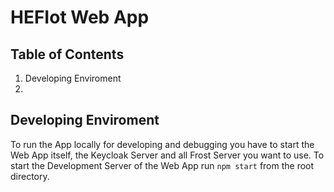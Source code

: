 # HEFIot Web App
## Table of Contents
1. Developing Enviroment
2. 
## Developing Enviroment
To run the App locally for developing and debugging you have to start the Web App itself, the Keycloak Server and all Frost Server you want to use.
To start the Development Server of the Web App run ``` npm start ``` from the root directory.
